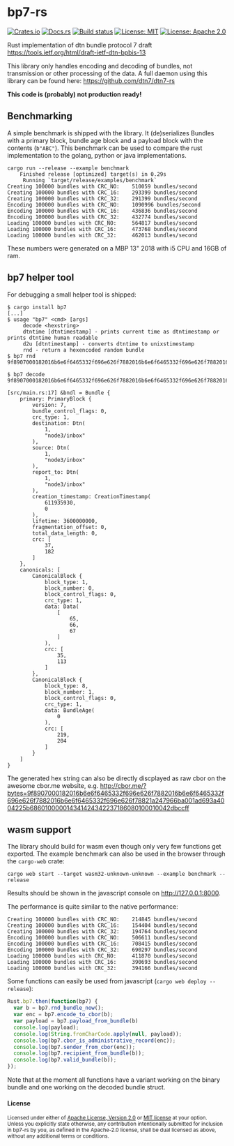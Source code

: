 # bp7-rs

[![Crates.io](https://img.shields.io/crates/v/bp7.svg)](https://crates.io/crates/bp7)
[![Docs.rs](https://docs.rs/bp7/badge.svg)](https://docs.rs/bp7)
[![Build status](https://api.travis-ci.org/gh0st42/bp7-rs.svg?branch=master)](https://travis-ci.org/gh0st42/bp7-rs)
[![License: MIT](https://img.shields.io/badge/License-MIT-blue.svg)](LICENSE-MIT)
[![License: Apache 2.0](https://img.shields.io/badge/License-Apache%202.0-blue.svg)](LICENSE-APACHE)

Rust implementation of dtn bundle protocol 7 draft https://tools.ietf.org/html/draft-ietf-dtn-bpbis-13

This library only handles encoding and decoding of bundles, not transmission or other processing of the data. A full daemon using this library can be found here: https://github.com/dtn7/dtn7-rs

**This code is (probably) not production ready!**

## Benchmarking

A simple benchmark is shipped with the library. It (de)serializes Bundles with a primary block, bundle age block and a payload block with the contents (`b"ABC"`). This benchmark can be used to compare the rust implementation to the golang, python or java implementations. 

```
cargo run --release --example benchmark
    Finished release [optimized] target(s) in 0.29s
     Running `target/release/examples/benchmark`
Creating 100000 bundles with CRC_NO: 	510059 bundles/second
Creating 100000 bundles with CRC_16: 	293399 bundles/second
Creating 100000 bundles with CRC_32: 	291399 bundles/second
Encoding 100000 bundles with CRC_NO: 	1090996 bundles/second
Encoding 100000 bundles with CRC_16: 	436836 bundles/second
Encoding 100000 bundles with CRC_32: 	432774 bundles/second
Loading 100000 bundles with CRC_NO: 	564817 bundles/second
Loading 100000 bundles with CRC_16: 	473768 bundles/second
Loading 100000 bundles with CRC_32: 	462013 bundles/second
```

These numbers were generated on a MBP 13" 2018 with i5 CPU and 16GB of ram.

## bp7 helper tool

For debugging a small helper tool is shipped:
```
$ cargo install bp7
[...]
$ usage "bp7" <cmd> [args]
	 decode <hexstring>
	 dtntime [dtntimestamp] - prints current time as dtntimestamp or prints dtntime human readable
	 d2u [dtntimestamp] - converts dtntime to unixstimestamp
	 rnd - return a hexencoded random bundle
$ bp7 rnd
9f8907000182016b6e6f6465332f696e626f7882016b6e6f6465332f696e626f7882016b6e6f6465332f696e626f78821a247966ba001ad693a4004225b686010000014341424342237186080100010042dbccff

$ bp7 decode 9f8907000182016b6e6f6465332f696e626f7882016b6e6f6465332f696e626f7882016b6e6f6465332f696e626f78821a247966ba001ad693a4004225b686010000014341424342237186080100010042dbccff

[src/main.rs:17] &bndl = Bundle {
    primary: PrimaryBlock {
        version: 7,
        bundle_control_flags: 0,
        crc_type: 1,
        destination: Dtn(
            1,
            "node3/inbox"
        ),
        source: Dtn(
            1,
            "node3/inbox"
        ),
        report_to: Dtn(
            1,
            "node3/inbox"
        ),
        creation_timestamp: CreationTimestamp(
            611935930,
            0
        ),
        lifetime: 3600000000,
        fragmentation_offset: 0,
        total_data_length: 0,
        crc: [
            37,
            182
        ]
    },
    canonicals: [
        CanonicalBlock {
            block_type: 1,
            block_number: 0,
            block_control_flags: 0,
            crc_type: 1,
            data: Data(
                [
                    65,
                    66,
                    67
                ]
            ),
            crc: [
                35,
                113
            ]
        },
        CanonicalBlock {
            block_type: 8,
            block_number: 1,
            block_control_flags: 0,
            crc_type: 1,
            data: BundleAge(
                0
            ),
            crc: [
                219,
                204
            ]
        }
    ]
}
```

The generated hex string can also be directly discplayed as raw cbor on the awesome cbor.me website, e.g. http://cbor.me/?bytes=9f8907000182016b6e6f6465332f696e626f7882016b6e6f6465332f696e626f7882016b6e6f6465332f696e626f78821a247966ba001ad693a4004225b686010000014341424342237186080100010042dbccff

## wasm support

The library should build for wasm even though only very few functions get exported. The example benchmark can also be used in the browser through the `cargo-web` crate:
```
cargo web start --target wasm32-unknown-unknown --example benchmark --release
```

Results should be shown in the javascript console on http://127.0.0.1:8000.

The performance is quite similar to the native performance:
```
Creating 100000 bundles with CRC_NO: 	214845 bundles/second
Creating 100000 bundles with CRC_16:    154404 bundles/second
Creating 100000 bundles with CRC_32: 	194764 bundles/second
Encoding 100000 bundles with CRC_NO: 	506611 bundles/second
Encoding 100000 bundles with CRC_16: 	708415 bundles/second
Encoding 100000 bundles with CRC_32: 	690297 bundles/second
Loading 100000 bundles with CRC_NO: 	411870 bundles/second
Loading 100000 bundles with CRC_16: 	390693 bundles/second
Loading 100000 bundles with CRC_32: 	394166 bundles/second
```

Some functions can easily be used from javascript (`cargo web deploy --release`):
```javascript
Rust.bp7.then(function(bp7) {
  var b = bp7.rnd_bundle_now(); 
  var enc = bp7.encode_to_cbor(b); 
  var payload = bp7.payload_from_bundle(b)
  console.log(payload); 
  console.log(String.fromCharCode.apply(null, payload));
  console.log(bp7.cbor_is_administrative_record(enc)); 
  console.log(bp7.sender_from_cbor(enc)); 
  console.log(bp7.recipient_from_bundle(b)); 
  console.log(bp7.valid_bundle(b)); 
});
```

Note that at the moment all functions have a variant working on the binary bundle and one working on the decoded bundle struct.

#### License

<sup>
Licensed under either of <a href="LICENSE-APACHE">Apache License, Version
2.0</a> or <a href="LICENSE-MIT">MIT license</a> at your option.
</sup>

<br>

<sub>
Unless you explicitly state otherwise, any contribution intentionally submitted
for inclusion in bp7-rs by you, as defined in the Apache-2.0 license, shall be
dual licensed as above, without any additional terms or conditions.
</sub>